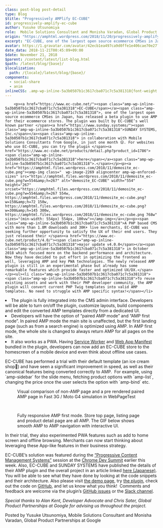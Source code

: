 ```yaml
---
class: post-blog post-detail
type: Blog
$title: "Progressively AMPlify EC-CUBE"
id: progressively-amplify-ec-cube
author: Yusuke Utsunomiya
role:  Mobile Solutions Consultant and Monisha Varadan, Global Product Partnerships at Google
origin: "https://amphtml.wordpress.com/2018/11/20/progressively-amplify-ec-cube/amp/"
excerpt: "EC-CUBE, one of the largest open source ecommerce CMSes in Japan, has released a beta plugin to use AMP for their ecommerce stores. The plugin was built by EC-CUBE’s well known partner SUNDAY SYSTEMS, Inc. in collaboration with Mobile Solutions Consultants from Google, in just one month 😲. For websites who use EC-CUBE, you can [&#8230;]"
avatar: https://1.gravatar.com/avatar/42ecb1ea497ca9d0ffe1e406cae70e27?s=96&d=identicon&r=G
date_data: 2018-11-21T00:45:09+09:00
$date: November 21, 2018
$parent: /content/latest/list-blog.html
$path: /latest/blog/{base}/
$localization:
  path: /{locale}/latest/blog/{base}/
components:
  - social-share
  - anim
inlineCSS: .amp-wp-inline-5a3b0507b1c3617cba071c7c5a381318{font-weight:300;}.amp-wp-inline-7d25254b43cb57cd73b819181b4e57eb{max-width:750px;}.amp-wp-inline-2607eaaa81b1be877ddc47125d63efab{max-width:904px;}
---
```


<div class="amp-wp-article-content">

		<p><a href="https://www.ec-cube.net/"><span class="amp-wp-inline-5a3b0507b1c3617cba071c7c5a381318">EC-CUBE</span></a><span class="amp-wp-inline-5a3b0507b1c3617cba071c7c5a381318">, one of the largest open source ecommerce CMSes in Japan, has released a beta plugin to use AMP for their ecommerce stores. The plugin was built by EC-CUBE’s well known partner </span><a href="https://www.sunday.systems/"><span class="amp-wp-inline-5a3b0507b1c3617cba071c7c5a381318">SUNDAY SYSTEMS, Inc.</span></a><span class="amp-wp-inline-5a3b0507b1c3617cba071c7c5a381318"> in collaboration with Mobile Solutions Consultants from Google, in just one month 😲. For websites who use EC-CUBE, you can try the plugin </span><a href="https://www.ec-cube.net/products/detail.php?product_id=1786"><span class="amp-wp-inline-5a3b0507b1c3617cba071c7c5a381318">here</span></a><span class="amp-wp-inline-5a3b0507b1c3617cba071c7c5a381318">.</span></p><p><a href="https://amphtml.files.wordpress.com/2018/11/demosite_ec-cube.png"><amp-img class="  wp-image-2269 aligncenter amp-wp-enforced-sizes" src="https://amphtml.files.wordpress.com/2018/11/demosite_ec-cube.png?w=554&amp;h=267" alt="demosite_EC-CUBE" width="554" height="267" srcset="https://amphtml.files.wordpress.com/2018/11/demosite_ec-cube.png?w=554&amp;h=267 554w, https://amphtml.files.wordpress.com/2018/11/demosite_ec-cube.png?w=150&amp;h=72 150w, https://amphtml.files.wordpress.com/2018/11/demosite_ec-cube.png?w=300&amp;h=145 300w, https://amphtml.files.wordpress.com/2018/11/demosite_ec-cube.png 768w" sizes="(min-width: 554px) 554px, 100vw"></amp-img></a></p><p><span class="amp-wp-inline-5a3b0507b1c3617cba071c7c5a381318">A PHP based CMS with more than 1.8M downloads and 30K+ live merchants, EC-CUBE was seeking further opportunity to satisfy the UX of their end users. They just released their </span><a href="https://www.ec-cube.net/product/4.0/"><span class="amp-wp-inline-5a3b0507b1c3617cba071c7c5a381318">major update v4.0.0</span></a><span class="amp-wp-inline-5a3b0507b1c3617cba071c7c5a381318"> in October 2018 which focused more on the backend performance and architecture. Now they have decided to put effort in optimizing the frontend as well, leveraging AMP and key PWA technologies. The newly released AMP plugin is still in an experimental phase but already has some remarkable features which provide faster and optimized UX/DX.</span></p><ul><li class="amp-wp-inline-5a3b0507b1c3617cba071c7c5a381318"><span class="amp-wp-inline-5a3b0507b1c3617cba071c7c5a381318">To reuse existing assets and work with their PHP developer community, the AMP plugin will convert current PHP Twig templates into valid AMP templates. No need to struggle with AMP specific syntax!</span></li>
<li class="amp-wp-inline-5a3b0507b1c3617cba071c7c5a381318"><span class="amp-wp-inline-5a3b0507b1c3617cba071c7c5a381318">The plugin is fully integrated into the CMS admin interface. Developers will be able to turn on/off the plugin, customize layouts, build components and edit the converted AMP templates directly from a dedicated UI. </span></li>
<li class="amp-wp-inline-5a3b0507b1c3617cba071c7c5a381318"><span class="amp-wp-inline-5a3b0507b1c3617cba071c7c5a381318">Developers will have the option of “paired AMP mode” and “AMP first mode”. In paired AMP mode the main site is unaffected, but the first landing page (such as from a search engine) is optimized using AMP. In AMP first mode, the whole site is changed to always return AMP for all pages on the site.</span></li>
<li class="amp-wp-inline-5a3b0507b1c3617cba071c7c5a381318"><span class="amp-wp-inline-5a3b0507b1c3617cba071c7c5a381318">It also works as a PWA. Having </span><a href="https://developer.mozilla.org/en-US/docs/Web/API/Service_Worker_API"><span class="amp-wp-inline-5a3b0507b1c3617cba071c7c5a381318">Service Worker</span></a><span class="amp-wp-inline-5a3b0507b1c3617cba071c7c5a381318"> and </span><a href="https://developer.mozilla.org/en-US/docs/Web/Manifest"><span class="amp-wp-inline-5a3b0507b1c3617cba071c7c5a381318">Web App Manifest</span></a><span class="amp-wp-inline-5a3b0507b1c3617cba071c7c5a381318"> bundled in the plugin, developers can now add an EC-CUBE store to the homescreen of a mobile device and even think about offline use cases.</span></li>
</ul><p><span class="amp-wp-inline-5a3b0507b1c3617cba071c7c5a381318">EC-CUBE has performed a trial with their default template (an ice cream shop🍦) and have seen a significant improvement in speed, as well as their canonical features being converted correctly to AMP.  For example, using `amp-sidebar` for the slide menu, fetching product options with `amp-list`, changing the price once the user selects the option with `amp-bind` etc.</span></p><figure data-shortcode="caption" id="attachment_2272" class="wp-caption alignnone amp-wp-inline-2607eaaa81b1be877ddc47125d63efab"><amp-anim class="aligncenter size-full wp-image-2272 amp-wp-unknown-size amp-wp-enforced-sizes" src="https://amphtml.files.wordpress.com/2018/11/speed_ec-cube.gif?w=660" alt="speed_EC-CUBE" width="660" height="400" sizes="(min-width: 660px) 660px, 100vw"></amp-anim><figcaption class="wp-caption-text">Visual comparison of non-AMP page and a pre rendered paired AMP page in Fast 3G / Moto G4 simulation in WebPageTest</figcaption></figure><p> </p><figure data-shortcode="caption" id="attachment_2271" class="wp-caption alignnone amp-wp-inline-7d25254b43cb57cd73b819181b4e57eb"><amp-anim class="aligncenter size-full wp-image-2271 amp-wp-enforced-sizes" src="https://amphtml.files.wordpress.com/2018/11/responsive_ec-cube.gif?w=660" alt="responsive_EC-CUBE" width="660" height="475" sizes="(min-width: 660px) 660px, 100vw"></amp-anim><figcaption class="wp-caption-text">Fully responsive AMP first mode. Store top page, listing page and product detail page are all AMP. The GIF below shows smooth AMP to AMP navigation with interactive UI.</figcaption></figure><p><span class="amp-wp-inline-5a3b0507b1c3617cba071c7c5a381318">In their trial, they also experimented PWA features such as add to home screen and offline browsing. Merchants can now start thinking about leveraging these App-like features in their business strategy.</span></p><p><a href="https://amphtml.files.wordpress.com/2018/11/homescreen_ec-cube.gif"><amp-anim class="aligncenter  wp-image-2270 amp-wp-enforced-sizes" src="https://amphtml.files.wordpress.com/2018/11/homescreen_ec-cube.gif?w=663&amp;h=373" alt="homescreen_EC-CUBE" width="663" height="373" sizes="(min-width: 660px) 660px, 100vw"></amp-anim></a></p><p><span class="amp-wp-inline-5a3b0507b1c3617cba071c7c5a381318">EC-CUBE’s solution was featured during the </span><a href="https://developer.chrome.com/devsummit/schedule/progressive-cms"><span class="amp-wp-inline-5a3b0507b1c3617cba071c7c5a381318">“Progressive Content Management Systems”</span></a><span class="amp-wp-inline-5a3b0507b1c3617cba071c7c5a381318"> session at the </span><a href="https://developer.chrome.com/devsummit/"><span class="amp-wp-inline-5a3b0507b1c3617cba071c7c5a381318">Chrome Dev Summit</span></a><span class="amp-wp-inline-5a3b0507b1c3617cba071c7c5a381318"> earlier this week. Also, EC-CUBE and SUNDAY SYSTEMS have published the details of their AMP plugin and the overall project in an article linked </span><a href="http://gihyo.jp/design/serial/01/eccube_amp"><span class="amp-wp-inline-5a3b0507b1c3617cba071c7c5a381318">here (Japanese)</span></a><span class="amp-wp-inline-5a3b0507b1c3617cba071c7c5a381318">. You will be able to see what they have done by looking at the code snippets and their architecture. Also please visit </span><a href="https://canonical-amp-demo.ec-cube.net/"><span class="amp-wp-inline-5a3b0507b1c3617cba071c7c5a381318">the demo page</span></a><span class="amp-wp-inline-5a3b0507b1c3617cba071c7c5a381318">, try </span><a href="https://www.ec-cube.net/products/detail.php?product_id=1786"><span class="amp-wp-inline-5a3b0507b1c3617cba071c7c5a381318">the plugin</span></a><span class="amp-wp-inline-5a3b0507b1c3617cba071c7c5a381318">, check out the code on </span><a href="https://github.com/EC-CUBE/amp-plugin"><span class="amp-wp-inline-5a3b0507b1c3617cba071c7c5a381318">GitHub</span></a><span class="amp-wp-inline-5a3b0507b1c3617cba071c7c5a381318">, and let us know what you think!  Comments and feedback are welcome via the plugin’s </span><a href="https://github.com/EC-CUBE/amp-plugin/issues"><span class="amp-wp-inline-5a3b0507b1c3617cba071c7c5a381318">GitHub issues</span></a><span class="amp-wp-inline-5a3b0507b1c3617cba071c7c5a381318"> or the </span><a href="https://www.ec-cube.net/rd.php?aid=join-slack"><span class="amp-wp-inline-5a3b0507b1c3617cba071c7c5a381318">Slack channel</span></a><span class="amp-wp-inline-5a3b0507b1c3617cba071c7c5a381318">. </span></p><p><i><span class="amp-wp-inline-5a3b0507b1c3617cba071c7c5a381318">Special thanks to Alan Kent, Developer Advocate and Chris Sater, Global Product Partnerships at Google for advising us throughout the project.</span></i></p><p><span class="amp-wp-inline-5a3b0507b1c3617cba071c7c5a381318">Posted by Yusuke Utsunomiya, Mobile Solutions Consultant and Monisha Varadan, Global Product Partnerships at Google</span></p>	</div>

	

</div>

